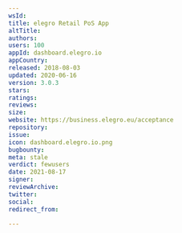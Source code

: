```yaml
---
wsId: 
title: elegro Retail PoS App
altTitle: 
authors: 
users: 100
appId: dashboard.elegro.io
appCountry: 
released: 2018-08-03
updated: 2020-06-16
version: 3.0.3
stars: 
ratings: 
reviews: 
size: 
website: https://business.elegro.eu/acceptance
repository: 
issue: 
icon: dashboard.elegro.io.png
bugbounty: 
meta: stale
verdict: fewusers
date: 2021-08-17
signer: 
reviewArchive: 
twitter: 
social: 
redirect_from: 

---
```


